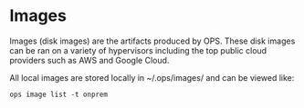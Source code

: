 Images
========================

Images (disk images) are the artifacts produced by OPS. These disk
images can be ran on a variety of hypervisors including the top public
cloud providers such as AWS and Google Cloud.

All local images are stored locally in ~/.ops/images/ and can be viewed
like:

```ops image list -t onprem```
